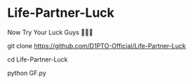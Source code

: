 # Life-Partner-Luck

Now Try Your Luck Guys 💁🐸📌

git clone https://github.com/D1PTO-Official/Life-Partner-Luck

cd Life-Partner-Luck

python GF.py
